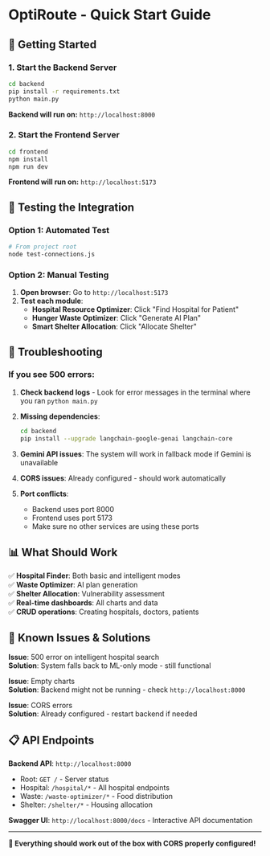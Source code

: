 # OptiRoute - Quick Start Guide

## 🚀 Getting Started

### 1. Start the Backend Server
```bash
cd backend
pip install -r requirements.txt
python main.py
```
**Backend will run on:** `http://localhost:8000`

### 2. Start the Frontend Server
```bash
cd frontend
npm install
npm run dev
```
**Frontend will run on:** `http://localhost:5173`

## 🧪 Testing the Integration

### Option 1: Automated Test
```bash
# From project root
node test-connections.js
```

### Option 2: Manual Testing
1. **Open browser**: Go to `http://localhost:5173`
2. **Test each module**:
   - **Hospital Resource Optimizer**: Click "Find Hospital for Patient"
   - **Hunger Waste Optimizer**: Click "Generate AI Plan" 
   - **Smart Shelter Allocation**: Click "Allocate Shelter"

## 🔧 Troubleshooting

### If you see 500 errors:

1. **Check backend logs** - Look for error messages in the terminal where you ran `python main.py`

2. **Missing dependencies**:
   ```bash
   cd backend
   pip install --upgrade langchain-google-genai langchain-core
   ```

3. **Gemini API issues**: The system will work in fallback mode if Gemini is unavailable

4. **CORS issues**: Already configured - should work automatically

5. **Port conflicts**: 
   - Backend uses port 8000
   - Frontend uses port 5173
   - Make sure no other services are using these ports

## 📊 What Should Work

✅ **Hospital Finder**: Both basic and intelligent modes  
✅ **Waste Optimizer**: AI plan generation  
✅ **Shelter Allocation**: Vulnerability assessment  
✅ **Real-time dashboards**: All charts and data  
✅ **CRUD operations**: Creating hospitals, doctors, patients  

## 🚨 Known Issues & Solutions

**Issue**: 500 error on intelligent hospital search  
**Solution**: System falls back to ML-only mode - still functional

**Issue**: Empty charts  
**Solution**: Backend might not be running - check `http://localhost:8000`

**Issue**: CORS errors  
**Solution**: Already configured - restart backend if needed

## 📋 API Endpoints

**Backend API**: `http://localhost:8000`
- Root: `GET /` - Server status
- Hospital: `/hospital/*` - All hospital endpoints  
- Waste: `/waste-optimizer/*` - Food distribution
- Shelter: `/shelter/*` - Housing allocation

**Swagger UI**: `http://localhost:8000/docs` - Interactive API documentation

---

**🎉 Everything should work out of the box with CORS properly configured!**
